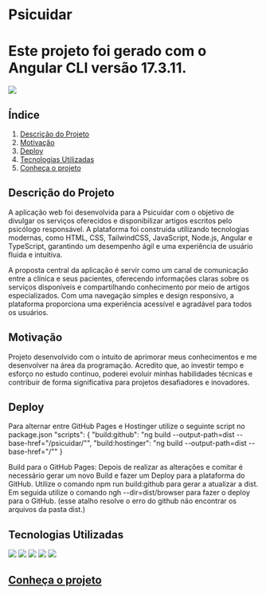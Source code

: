 # Psicuidar

# Este projeto foi gerado com o Angular CLI versão 17.3.11.

![](img/print.png)

## Índice
1. [Descrição do Projeto](#descrição-do-projeto)
2. [Motivação](#motivação)
3. [Deploy](#deploy)
4. [Tecnologias Utilizadas](#tecnologias-utilizadas)
5. [Conheça o projeto](#Conheça-o-projeto)

## Descrição do Projeto
A aplicação web foi desenvolvida para a Psicuidar com o objetivo de divulgar os serviços oferecidos e disponibilizar artigos escritos pelo psicólogo responsável. A plataforma foi construída utilizando tecnologias modernas, como HTML, CSS, TailwindCSS, JavaScript, Node.js, Angular e TypeScript, garantindo um desempenho ágil e uma experiência de usuário fluida e intuitiva.

A proposta central da aplicação é servir como um canal de comunicação entre a clínica e seus pacientes, oferecendo informações claras sobre os serviços disponíveis e compartilhando conhecimento por meio de artigos especializados. Com uma navegação simples e design responsivo, a plataforma proporciona uma experiência acessível e agradável para todos os usuários.

## Motivação
Projeto desenvolvido com o intuito de aprimorar meus conhecimentos e me desenvolver na área da programação. Acredito que, ao investir tempo e esforço no estudo contínuo, poderei evoluir minhas habilidades técnicas e contribuir de forma significativa para projetos desafiadores e inovadores.

## Deploy
Para alternar entre GitHub Pages e Hostinger utilize o seguinte script no package.json
"scripts": {
  "build:github": "ng build --output-path=dist --base-href=\"/psicuidar/\"",
  "build:hostinger": "ng build --output-path=dist --base-href=\"/\""
}

Build para o GitHub Pages:
Depois de realizar as alterações e comitar é necessário gerar um novo Build e fazer um Deploy para a plataforma do GitHub.
Utilize o comando npm run build:github para gerar a atualizar a dist.
Em seguida utilize o comando ngh --dir=dist/browser para fazer o deploy para o GitHub. (esse atalho resolve o erro do github não encontrar os arquivos da pasta dist.)


## Tecnologias Utilizadas 
<img src="https://img.shields.io/badge/HTML5-E34F26?style=for-the-badge&logo=html5&logoColor=white" /> <img src="https://img.shields.io/badge/CSS3-1572B6?style=for-the-badge&logo=css3&logoColor=white" /> <img src="https://img.shields.io/badge/JavaScript-F7DF1E?style=for-the-badge&logo=javascript&logoColor=black" /> <img src="https://img.shields.io/badge/Bootstrap-563D7C?style=for-the-badge&logo=bootstrap&logoColor=white" /> <img src="https://img.shields.io/badge/jQuery-0769AD?style=for-the-badge&logo=jquery&logoColor=white" /> 

## <a href="https://psicuidar.com/" target="_blank">Conheça o projeto</a>
